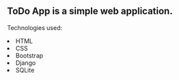 <h2>ToDo App is a simple web application.</h2>
<div class="container">
<p>Technologies used:</p>
<li>HTML</li>
<li>CSS</li>
<li>Bootstrap</li>
<li>Django</li>
<li>SQLite</li>
</div>
